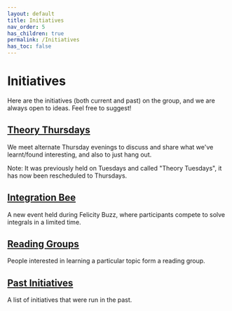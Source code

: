 ```yaml
---
layout: default
title: Initiatives
nav_order: 5
has_children: true
permalink: /Initiatives
has_toc: false
---
```


Initiatives
===========
Here are the initiatives (both current and past) on the group, and we are always open to ideas. Feel free to suggest!

[Theory Thursdays](/Initiatives/TheoryThursdays)
----------------
We meet alternate Thursday evenings to discuss and share what we've learnt/found interesting, and also to just hang out.

Note: It was previously held on Tuesdays and called "Theory Tuesdays", it has now been rescheduled to Thursdays.

[Integration Bee](/Initiatives/IntegrationBee)
----------------
A new event held during Felicity Buzz, where participants compete to solve integrals in a limited time.

[Reading Groups](/Initiatives/ReadingGroups)
----------------
People interested in learning a particular topic form a reading group.

[Past Initiatives](/Initiatives/Past)
------------------------
A list of initiatives that were run in the past.
